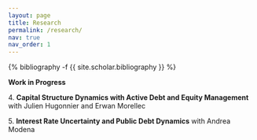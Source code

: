 ```yaml
---
layout: page
title: Research
permalink: /research/
nav: true
nav_order: 1
---
```


<!-- _pages/publications.md -->
<div class="publications">

{% bibliography -f {{ site.scholar.bibliography }} %}

</div>

**Work in Progress**

4\. **Capital Structure Dynamics with Active Debt and Equity Management** with Julien Hugonnier and Erwan Morellec

5\. **Interest Rate Uncertainty and Public Debt Dynamics** with Andrea Modena

